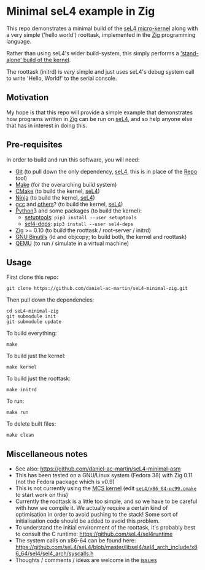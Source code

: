 Minimal seL4 example in Zig
===========================

This repo demonstrates a minimal build of the [seL4 micro-kernel] along
with a very simple ('hello world') roottask, implemented in the [Zig]
programming language.

Rather than using seL4's wider build-system, this simply performs a
['stand-alone' build of the kernel].

The roottask (initrd) is _very_ simple and just uses seL4's debug
system call to write 'Hello, World!' to the serial console.


Motivation
----------

My hope is that this repo will provide a simple example that
demonstrates how programs written in [Zig] can be run on [seL4], and so
help anyone else that has in interest in doing this.


Pre-requisites
--------------

In order to build and run this software, you will need:
- [Git]  (to pull down the only dependency, [seL4], this is in place of
  the [Repo] tool)
- [Make]  (for the overarching build system)
- [CMake]  (to build the kernel, [seL4])
- [Ninja]  (to build the kernel, [seL4])
- [gcc] and [others]?  (to build the kernel, [seL4])
- [Python]3 and some packages (to build the kernel):
  - [setuptools]: `pip3 install --user setuptools`
  - [sel4-deps]: `pip3 install --user sel4-deps`
- [Zig] >= 0.10  (to build the roottask / root-server / initrd)
- [GNU Binutils]  (ld and objcopy; to build both, the kernel and
  roottask)
- [QEMU]  (to run / simulate in a virtual machine)


Usage
-----

First clone this repo:
```shell
git clone https://github.com/daniel-ac-martin/seL4-minimal-zig.git
```

Then pull down the dependencies:
```shell
cd seL4-minimal-zig
git submodule init
git submodule update
```

To build everything:
```shell
make
```

To build just the kernel:
```shell
make kernel
```

To build just the roottask:
```shell
make initrd
```

To run:
```shell
make run
```

To delete built files:
```shell
make clean
```


Miscellaneous notes
-------------------

- See also: https://github.com/daniel-ac-martin/seL4-minimal-asm
- This has been tested on a GNU/Linux system (Fedora 38) with Zig 0.11 (not the Fedora package which is v0.9)
- This is not currently using the [MCS kernel]  (edit [`seL4/x86_64-pc99.cmake`](seL4/x86_64-pc99.cmake) to start work on this)
- Currently the roottask is a little too simple, and so we have to be careful with how we compile it. We actually require a certain kind of optimisation in order to avoid pushing to the stack! Some sort of initialisation code should be added to avoid this problem.
- To understand the initial environment of the roottask, it's probably best to consult the C runtime: https://github.com/seL4/sel4runtime
- The system calls on x86-64 can be found here: https://github.com/seL4/seL4/blob/master/libsel4/sel4_arch_include/x86_64/sel4/sel4_arch/syscalls.h
- Thoughts / comments / ideas are welcome in the [issues]


[seL4 micro-kernel]: https://sel4.systems/
[Zig]: https://ziglang.org/
['stand-alone' build of the kernel]: https://docs.sel4.systems/projects/buildsystem/standalone.html
[Git]: https://git-scm.com/
[seL4]: https://sel4.systems/
[Repo]: https://source.android.com/docs/setup/download#repo
[Make]: https://www.gnu.org/software/make/
[CMake]: https://cmake.org/
[Ninja]: https://ninja-build.org/
[gcc]: https://gcc.gnu.org/
[others]: https://docs.sel4.systems/projects/buildsystem/host-dependencies.html#base-build-dependencies
[Python]: https://www.python.org/
[setuptools]: https://pypi.org/project/setuptools/
[sel4-deps]: https://pypi.org/project/sel4-deps/
[GNU Binutils]: https://www.gnu.org/software/binutils/
[QEMU]: https://www.qemu.org/
[MCS kernel]: https://docs.sel4.systems/Tutorials/mcs.html
[issues]: https://github.com/daniel-ac-martin/seL4-minimal-zig/issues

